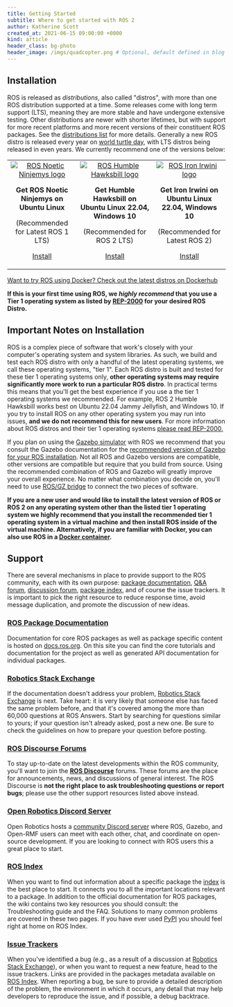 ```yaml
---
title: Getting Started
subtitle: Where to get started with ROS 2
author: Katherine Scott
created_at: 2021-06-15 09:00:00 +0000
kind: article
header_class: bg-photo
header_image: /imgs/quadcopter.png # Optional, default defined in blog layout
---
```


## Installation

ROS is released as *distributions*, also called "distros", with more than one ROS distribution supported at a time. Some releases come with long term support (LTS), meaning they are more stable and have undergone extensive testing. Other distributions are newer with shorter lifetimes, but with support for more recent platforms and more recent versions of their constituent ROS packages. See the [distributions list](http://docs.ros.org/) for more details. Generally a new ROS distro is released every year on [world turtle day](https://www.worldturtleday.org/), with LTS distros being released in even years. We currently recommend one of the versions below:

<table style="text-align: center">
<tr>
<td style="border: none;">
<a href="http://wiki.ros.org/noetic/Installation/Ubuntu">
<img src="/imgs/noetic.png" alt="ROS Noetic Ninjemys logo" style="float: center; max-height: 120px; vertical-align: middle">
</a>
<p><b>Get ROS Noetic Ninjemys on Ubuntu Linux</b></p>
<p>(Recommended for Latest ROS 1 LTS)</p>
<p><a class="btn btn-large btn-download" href="http://wiki.ros.org/noetic/Installation/Ubuntu">Install</a>
</p>
</td>
<td style="border: none;">
<a href="https://docs.ros.org/en/humble/Installation.html">
<img src="/imgs/humble.png" alt="ROS Humble Hawksbill logo" style="float: center; max-height: 120px; vertical-align: middle">
</a>
<p><b>Get Humble Hawksbill on Ubuntu Linux 22.04, Windows 10</b></p>
<p>(Recommended for ROS 2 LTS)</p>
<p><a class="btn btn-large btn-download" href="https://docs.ros.org/en/humble/Installation.html">Install</a>
</p>
</td>
<td style="border: none;">
<a href="https://docs.ros.org/en/iron/Installation.html">
<img src="/imgs/iron.png" alt="ROS Iron Irwini logo" style="float: center; max-height: 120px; vertical-align: middle">
</a>
<p><b>Get Iron Irwini on Ubuntu Linux 22.04, Windows 10</b></p>
<p>(Recommended for Latest ROS 2)</p>
<p><a class="btn btn-large btn-download" href="https://docs.ros.org/en/iron/Installation.html">Install</a>
</p>
</td>
</tr>
</table>

[Want to try ROS using Docker? Check out the latest distros on Dockerhub](https://hub.docker.com/_/ros/)

**If this is your first time using ROS, we *highly recommend* that you use a Tier 1 operating system as listed by [REP-2000](https://www.ros.org/reps/rep-2000.html) for your desired ROS Distro.**

## Important Notes on Installation

ROS is a complex piece of software that work's closely with your computer's
operating system and system libraries.  As such, we build and test each ROS
distro with only a handful of the latest operating systems, we call these
operating systems, "tier 1".  Each ROS distro is built and tested for these tier
1 operating systems only, **other operating systems may require significantly
more work to run a particular ROS distro**.  In practical terms this means that
you'll get the best experience if you use a the tier 1 operating systems we
recommended.  For example, ROS 2 Humble Hawksbill works best on Ubuntu 22.04
Jammy Jellyfish, and Windows 10.  If you try to install ROS on any other
operating system you may run into issues, **and we do not recommend this for new
users**.  For more information about ROS distros and their tier 1 operating
systems [please read REP-2000.](https://www.ros.org/reps/rep-2000.html)

If you plan on using the [Gazebo simulator](https://gazebosim.org/home) with ROS
we recommend that you consult the Gazebo documentation for the [recommended
version of Gazebo for your ROS
installation](https://gazebosim.org/docs/garden/ros_installation). Not all ROS
and Gazebo versions are compatible, other versions are compatible but require
that you build from source. Using the recommended combination of ROS and Gazebo
will greatly improve your overall experience. No matter what combination you
decide on, you'll need to use [ROS/GZ
bridge](https://github.com/gazebosim/ros_gz) to connect the two pieces of
software.

**If you are a new user and would like to install the latest version of ROS or
ROS 2 on any operating system other than the listed tier 1 operating system we
highly recommend that you install the recommended tier 1 operating system in a
virtual machine and then install ROS inside of the virtual
machine. Alternatively, if you are familiar with Docker, you can also use ROS in
a [Docker container](https://hub.docker.com/_/ros/).**

## Support

There are several mechanisms in place to provide support to the ROS community,
each with its own purpose: [package documentation](https://docs.ros.org), [Q&A
forum](https://robotics.stackexchange.com/), [discussion forum](https://discourse.ros.org),
[package index](https://index.ros.org), and of course the issue trackers.  It is
important to pick the right resource to reduce response time, avoid message
duplication, and promote the discussion of new ideas.

### [ROS Package Documentation <i style="font-size: 1rem;" class="fas fa-file-code"></i>](https://docs.ros.org)
Documentation for core ROS packages as well as package specific content is
hosted on [docs.ros.org](https://docs.ros.org).  On this site you can find the
core tutorials and documentation for the project as well as generated API
documentation for individual packages.

### [Robotics Stack Exchange <i style="font-size: 1rem;" class="fas fa-question-circle"></i>](https://robotics.stackexchange.com/)
If the documentation doesn't address your problem, [Robotics Stack Exchange](https://robotics.stackexchange.com/) is next.  Take heart: it is very likely that
someone else has faced the same problem before, and that it's covered among the
more than 60,000 questions at ROS Answers.  Start by searching for questions
similar to yours; if your question isn't already asked, post a new one. Be sure
to check the guidelines on how to prepare your question before posting.

### [ROS Discourse Forums <i style="font-size: 1rem;" class="fas fa-comments"></i>](https://discourse.ros.org)

To stay up-to-date on the latest developments within the ROS community, you'll
want to join the **[ROS Discourse](https://discourse.ros.org)** forums.  These
forums are the place for announcements, news, and discussions of general
interest.  The ROS Discourse is **not the right place to ask troubleshooting
questions or report bugs**; please use the other support resources listed above
instead.

### [Open Robotics Discord Server  <i style="font-size: 1rem;" class="fas fa-users"></i>](/blog/discord/)

Open Robotics hosts a [community Discord server](/blog/discord/) where ROS,
Gazebo, and Open-RMF users can meet with each other, chat, and coordinate on
open-source development. If you are looking to connect with ROS users this a
great place to start.

### [ROS Index <i style="font-size: 1rem;" class="fas fa-sitemap"></i>](https://index.ros.org)

When you want to find out information about a specific package the
[index](https://index.ros.org) is the best place to start.  It connects you to
all the important locations relevant to a package.  In addition to the official
documentation for ROS packages, the wiki contains two key resources you should
consult: the Troubleshooting guide and the FAQ. Solutions to many common
problems are covered in these two pages. If you have ever used
[PyPI](https://pypi.org/) you should feel right at home on ROS Index.

### [Issue Trackers <i style="font-size: 1rem;" class="fas fa-bug"></i>](https://github.com/ros2/ros2/issues)

When you've identified a bug (e.g., as a result of a discussion at [Robotics Stack Exchange](https://robotics.stackexchange.com/)), or when you want to request a new feature,
head to the issue trackers.  Links are provided in the packages metadata
available on [ROS Index](https://index.ros.org).  When reporting a bug, be sure
to provide a detailed description of the problem, the environment in which it
occurs, any detail that may help developers to reproduce the issue, and if
possible, a debug backtrace.

